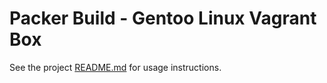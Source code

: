 # Packer Build - Gentoo Linux Vagrant Box

See the project [README.md](https://github.com/gr4unch3r/packer-boxes/blob/master/README.md) for usage instructions.

